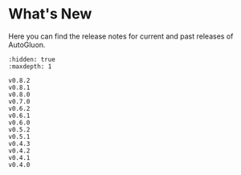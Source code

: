 # What's New

Here you can find the release notes for current and past releases of AutoGluon.

```{toctree}
:hidden: true
:maxdepth: 1

v0.8.2
v0.8.1
v0.8.0
v0.7.0
v0.6.2
v0.6.1
v0.6.0
v0.5.2
v0.5.1
v0.4.3
v0.4.2
v0.4.1
v0.4.0
```
